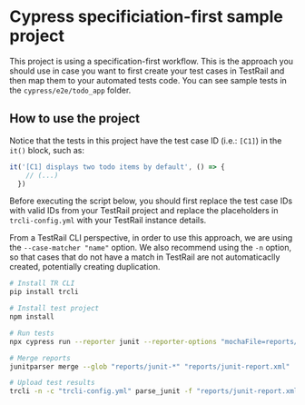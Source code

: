 # Cypress specificiation-first sample project

This project is using a specification-first workflow. This is the approach you should use in case you want to first create your test cases in TestRail and then map them to your automated tests code. You can see sample tests in the `cypress/e2e/todo_app` folder. 

## How to use the project

Notice that the tests in this project have the test case ID (i.e.: `[C1]`) in the `it()` block, such as:
```javascript
it('[C1] displays two todo items by default', () => {
    // (...)
  })
```
Before executing the script below, you should first replace the test case IDs with valid IDs from your TestRail project and replace the placeholders in `trcli-config.yml` with your TestRail instance details.

From a TestRail CLI perspective, in order to use this approach, we are using the `--case-matcher "name"` option. We also recommend using the `-n` option, so that cases that do not have a match in TestRail are not automaticaclly created, potentially creating duplication.

```sh
# Install TR CLI
pip install trcli

# Install test project
npm install

# Run tests
npx cypress run --reporter junit --reporter-options "mochaFile=reports/junit-[hash].xml"

# Merge reports
junitparser merge --glob "reports/junit-*" "reports/junit-report.xml"

# Upload test results
trcli -n -c "trcli-config.yml" parse_junit -f "reports/junit-report.xml" --case-matcher "name"
```
